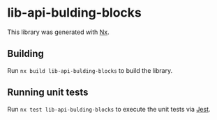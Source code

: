 # lib-api-bulding-blocks

This library was generated with [Nx](https://nx.dev).

## Building

Run `nx build lib-api-bulding-blocks` to build the library.

## Running unit tests

Run `nx test lib-api-bulding-blocks` to execute the unit tests via [Jest](https://jestjs.io).
